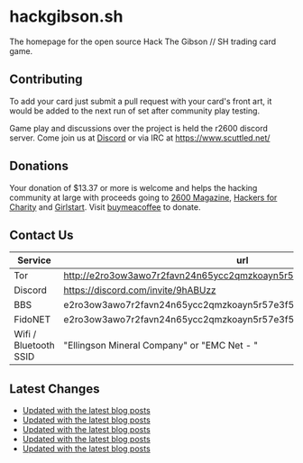 # hackgibson.sh
The homepage for the open source Hack The Gibson // SH trading card game.


## Contributing

To add your card just submit a pull request with your card's front art, it would be added to the next run of set after community play testing.

Game play and discussions over the project is held the r2600 discord server. Come join us at [Discord](https://discord.com/invite/9hABUzz) or via IRC at https://www.scuttled.net/


## Donations

Your donation of $13.37 or more is welcome and helps the hacking community at large with proceeds going to [2600 Magazine](https://2600.com/), [Hackers for Charity](https://hackersforcharity.org) and [Girlstart](https://girlstart.org).  Visit [buymeacoffee](https://www.buymeacoffee.com/hackgibson.sh) to donate.


## Contact Us

Service | url
-|-
Tor | http://e2ro3ow3awo7r2favn24n65ycc2qmzkoayn5r57e3f56nvjwdcgg32ad.onion
Discord | https://discord.com/invite/9hABUzz
BBS | e2ro3ow3awo7r2favn24n65ycc2qmzkoayn5r57e3f56nvjwdcgg32ad.onion:23
FidoNET | e2ro3ow3awo7r2favn24n65ycc2qmzkoayn5r57e3f56nvjwdcgg32ad.onion:24554
Wifi / Bluetooth SSID | "Ellingson Mineral Company" or "EMC Net - <fidonet address>"

## Latest Changes
<!-- BLOG-POST-LIST:START -->
- [Updated with the latest blog posts](https://github.com/DFW2600/hackgibson.sh/commit/4cafa86b0a23c218c693db8e169b64fecee636a4)
- [Updated with the latest blog posts](https://github.com/DFW2600/hackgibson.sh/commit/5fdd50c2216b3ceead775ce82084f0211d570102)
- [Updated with the latest blog posts](https://github.com/DFW2600/hackgibson.sh/commit/c8a22a817ae30ce1a49bd80cb8fdd69be77cf6d4)
- [Updated with the latest blog posts](https://github.com/DFW2600/hackgibson.sh/commit/b309fbd467efb750cb5eb23ba182f8484bd26832)
- [Updated with the latest blog posts](https://github.com/DFW2600/hackgibson.sh/commit/3e52b11799b16aec22eb287ea0cc3c37d3f2f45b)
<!-- BLOG-POST-LIST:END -->
